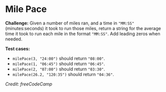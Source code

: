 # Mile Pace
**Challenge:** Given a number of miles ran, and a time in `"MM:SS"` (minutes:seconds) it took to run those miles, return a string for the average time it took to run each mile in the format `"MM:SS"`. Add leading zeros when needed.

**Test cases:**
- `milePace(3, "24:00")` should return `"08:00"`.
- `milePace(1, "06:45")` should return `"06:45"`.
- `milePace(2, "07:00")` should return `"03:30"`.
- `milePace(26.2, "120:35")` should return `"04:36"`.

*Credit: freeCodeCamp*